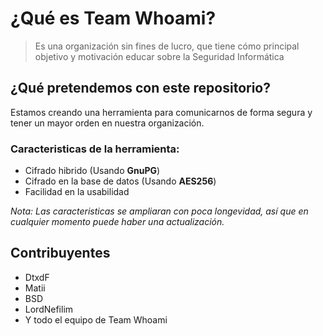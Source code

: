 # ¿Qué es Team Whoami?

> Es una organización sin fines de lucro, que tiene cómo principal objetivo y motivación educar sobre la Seguridad Informática

## ¿Qué pretendemos con este repositorio?

Estamos creando una herramienta para comunicarnos de forma segura y tener un mayor orden en nuestra organización.

### Caracteristicas de la herramienta:

* Cifrado hibrido (Usando **GnuPG**)
* Cifrado en la base de datos (Usando **AES256**)
* Facilidad en la usabilidad

*Nota: Las caracteristicas se ampliaran con poca longevidad, así que en cualquier momento puede haber una actualización.*

## Contribuyentes

* DtxdF
* Matii
* BSD
* LordNefilim
* Y todo el equipo de Team Whoami
